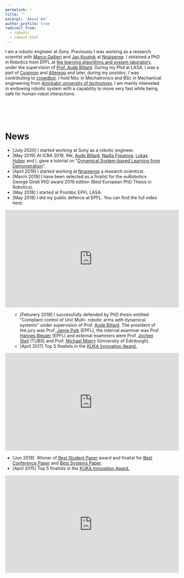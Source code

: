 ```yaml
---
permalink: /
title: ""
excerpt: "About me"
author_profile: true
redirect_from: 
  - /about/
  - /about.html
---
```


 I am a robotic engineer at Sony. Previously I was working as a research scientist with [Marco Gallieri](https://scholar.google.co.uk/citations?user=moNjsXoAAAAJ&hl=en) and [Jan Koutnik](https://nnaisense.com/company/) at [Nnaisense](https://nnaisense.com/). I obtained a PhD in Robotics from EPFL at [the learning algorithms and system laboratory](http://lasa.epfl.ch/), under the supervision of [Prof. Aude Billard](http://lasa.epfl.ch/people/member.php?SCIPER=115671). During my Phd at LASA, I was a part of [Cogimon](https://cogimon.eu/) and [Alterego](http://www.euromov.eu/alterego/homepage) and later, during my postdoc, I was contributing to [crowdbot](http://crowdbot.eu/). I hold Msc in Mechatronics and BSc in Mechanical engineering from [Amirkabir university of technology](https://aut.ac.ir/en/). I am mainly interested in endowing robotic system with a capability to move very fast while being safe for human-robot interactions. 
<h1>&nbsp;</h1>
<h1>News</h1>
<ul>
<li>[July 2020] I started working at Sony as a robotic engineer.&nbsp;</li>
<li>[May 2019] At ICRA 2019, We, <a href="http://lasa.epfl.ch/people/member.php?SCIPER=115671">Aude Billard</a>, <a href="https://nbfigueroa.github.io/">Nadia Figueroa</a>, <a href="http://lasa.epfl.ch/people/member.php?SCIPER=274454">Lukas Huber</a> and I, gave a tutorial on "<a href="https://epfl-lasa.github.io/TutorialICRA2019.io/">Dynamical System-based Learning from Demonstration</a>".&nbsp;</li>
<li>[April 2019]&nbsp;I started working at <a href="Nnaisense.com/">Nnaisense</a> a research scienticst.</li>
<li>[March 2019] I have been selected as a finalist for the euRobotics George Giralt PhD award 2019 edition (Best European PhD Thesis in Robotics).</li>
<li>[May 2018] I started at Postdoc EPFL LASA.</li>
<li>[May 2018] I did my public defence at EPFL. You can find the full video here:</li>
</ul>
<p><iframe src="https://www.youtube.com/embed/fiVi1p35hrg" width="560" height="315" frameborder="0" allowfullscreen="allowfullscreen"></iframe></p>
<ul>
<ul>
<li>[Feburery 2018] I successfully defended by PhD thesis entitled: "Compliant control of Uni/ Multi- robotic arms with dynamical systems" under supervision of Prof. <a href="http://lasa.epfl.ch/people/member.php?SCIPER=115671">Aude Billard</a>.&nbsp;The president of the jury was Prof.<a href="https://people.epfl.ch/jamie.paik"> Jamie Paik</a> (EPFL), the internal examinar was Prof. <a href="https://people.epfl.ch/hannes.bleuler">Hannes Bleuler</a> (EPFL) and external examiners were Prof. <a href="https://www.rob.cs.tu-bs.de/jsteil">Jochen Steil</a> (TUBS) and Prof. <a href="http://homepages.inf.ed.ac.uk/mmistry/">Michael Mistry</a> (University of Edinburgh).</li>
<li>[April 2017] Top 5 finalists in the <a href="https://www.kuka.com/en-us/future-production/research-and-development/kuka-innovation-award/kuka-innovation-award-2017"> KUKA Innovation Award.</a></li>
</ul>
</ul>
<p><iframe src="https://www.youtube.com/embed/SdI6lrQUa8s" width="560" height="315" frameborder="0" allowfullscreen="allowfullscreen"></iframe></p>
<ul>
<li>[Jun 2018]&nbsp; Winner of <a href="http://rss2016.engin.umich.edu/awards.html#studentpaper"> Best Student Paper</a> award and finalist for <a href="http://rss2016.engin.umich.edu/awards.html#bestpaper"> Best Conference Paper</a> and <a href="http://rss2016.engin.umich.edu/awards.html#systemspaper"> Best Systems Paper</a>.</li>
<li>[April 2015] Top 5 finalists in the <a href="https://www.kuka.com/en-us/future-production/research-and-development/kuka-innovation-award/kuka-innovation-award-2017"> KUKA Innovation Award.</a></li>
</ul>
<p><iframe style="border: none; overflow: hidden;" src="https://www.facebook.com/plugins/video.php?href=https%3A%2F%2Fwww.facebook.com%2FKUKA.Robotics%2Fvideos%2F10152718384676956%2F&amp;show_text=0&amp;width=560" width="560" height="315" frameborder="0" scrolling="no" allowfullscreen="allowfullscreen"></iframe></p>